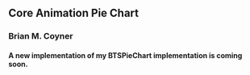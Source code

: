 ## Core Animation Pie Chart

### Brian M. Coyner

#### A new implementation of my BTSPieChart implementation is coming soon. 
